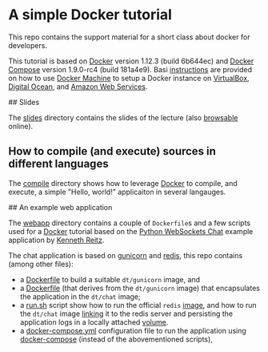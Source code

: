 # A simple Docker tutorial

This repo contains the support material for a short class about docker for
developers.

This tutorial is based on [Docker](https://www.docker.com/) version 1.12.3
(build 6b644ec) and [Docker Compose](https://docs.docker.com/compose/) version
1.9.0-rc4 (build 181a4e9). Basi [instructions](machine/) are provided on how to
use [Docker Machine](https://docs.docker.com/machine/) to setup a Docker
instance on [VirtualBox](https://www.virtualbox.org/),  [Digital
Ocean](https://www.digitalocean.com/), and [Amazon Web
Services](https://aws.amazon.com/).


## Slides

The [slides](slides/) directory contains the slides of the lecture (also   [browsable](http://broad-foot.surge.sh/) online).

## How to compile (and execute) sources in different languages

The [compile](compile/) directory shows how to leverage
[Docker](https://www.docker.com/) to compile, and execute, a simple "Hello,
world!" applicaiton in several langauges.


## An example web application

The [webapp](webapp/) directory contains a couple of `Dockerfile`s and a few scripts used
for a [Docker](https://www.docker.com/) tutorial based on the [Python WebSockets
Chat](https://github.com/heroku-examples/python-websockets-chat) example
application by [Kenneth Reitz](http://www.kennethreitz.org/).

The chat application is based on [gunicorn](http://gunicorn.org/) and
[redis](http://redis.io/), this repo contains (among other files):

* a [Dockerfile](webapp/gunicorn/Dockerfile) to build a suitable `dt/gunicorn` image, and
* a [Dockerfile](webapp/chat/Dockerfile) (that derives from the `dt/gunicorn` image) that
  encapsulates the application in the `dt/chat` image;
* a [run.sh](webapp/chat/run.sh) script show how to run the official `redis`
  [image](https://registry.hub.docker.com/_/redis/), and how to run the `dt/chat` image
  [linking](https://docs.docker.com/userguide/dockerlinks/) it to
  the redis server and persisting the application logs in a locally attached
  [volume](https://docs.docker.com/userguide/dockervolumes/).
* a [docker-compose.yml](webapp/docker-compose.yml) configuration file to run the application using [docker-compose](https://docs.docker.com/compose/) (instead of the abovementioned scripts),
